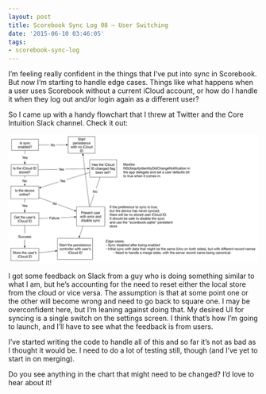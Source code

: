 ```yaml
---
layout: post
title: Scorebook Sync Log 08 – User Switching
date: '2015-06-10 03:46:05'
tags:
- scorebook-sync-log
---
```


I’m feeling really confident in the things that I’ve put into sync in Scorebook. But now I’m starting to handle edge cases. Things like what happens when a user uses Scorebook without a current iCloud account, or how do I handle it when they log out and/or login again as a different user?

So I came up with a handy flowchart that I threw at Twitter and the Core Intuition Slack channel. Check it out:

![Sync is hard.](assets/sync-is-hard.png)

I got some feedback on Slack from a guy who is doing something similar to what I am, but he’s accounting for the need to reset either the local store from the cloud or vice versa. The assumption is that at some point one or the other will become wrong and need to go back to square one. I may be overconfident here, but I’m leaning against doing that. My desired UI for syncing is a single switch on the settings screen. I think that’s how I’m going to launch, and I’ll have to see what the feedback is from users.

I’ve started writing the code to handle all of this and so far it’s not as bad as I thought it would be. I need to do a lot of testing still, though (and I’ve yet to start in on merging).

Do you see anything in the chart that might need to be changed? I’d love to hear about it!
